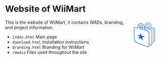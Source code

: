 # Website of WiiMart

<img src="media/branding-bag-no-bg.png" width="100" height="100" align="right" />

This is the website of WiiMart, it contains WADs, branding, and project information.

* `index.html` Main page
* `download.html` Installation instructions
* `branding.html` Branding for WiiMart
* `/media` Files used throughout the site